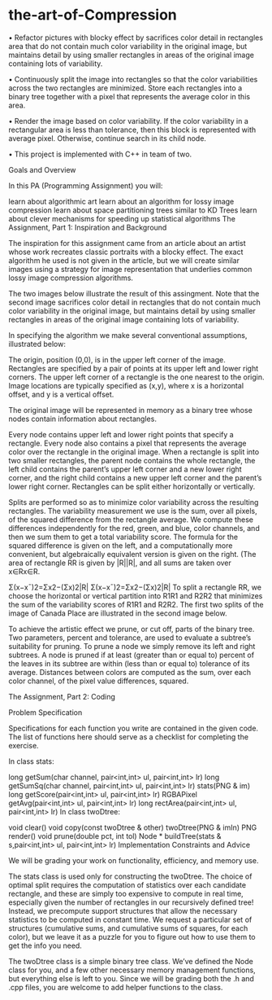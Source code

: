 # the-art-of-Compression
•	Refactor pictures with blocky effect by sacrifices color detail in rectangles area that do not contain much color variability in the original image, but maintains detail by using smaller rectangles in areas of the original image containing lots of variability.

•	Continuously split the image into rectangles so that the color variabilities across the two rectangles are minimized. Store each rectangles into a binary tree together with a pixel that represents the average color in this area.

•	Render the image based on color variability. If the color variability in a rectangular area is less than tolerance, then this block is represented with average pixel. Otherwise, continue search in its child node.

•	This project is implemented with C++ in team of two.

Goals and Overview

In this PA (Programming Assignment) you will:

learn about algorithmic art
learn about an algorithm for lossy image compression
learn about space partitioning trees similar to KD Trees
learn about clever mechanisms for speeding up statistical algorithms
The Assignment, Part 1: Inspiration and Background

The inspiration for this assignment came from an article about an artist whose work recreates classic portraits with a blocky effect. The exact algorithm he used is not given in the article, but we will create similar images using a strategy for image representation that underlies common lossy image compression algorithms.

The two images below illustrate the result of this assingment. Note that the second image sacrifices color detail in rectangles that do not contain much color variability in the original image, but maintains detail by using smaller rectangles in areas of the original image containing lots of variability.


In specifying the algorithm we make several conventional assumptions, illustrated below:

The origin, position (0,0), is in the upper left corner of the image.
Rectangles are specified by a pair of points at its upper left and lower right corners.
The upper left corner of a rectangle is the one nearest to the origin.
Image locations are typically specified as (x,y), where x is a horizontal offset, and y is a vertical offset.

The original image will be represented in memory as a binary tree whose nodes contain information about rectangles.

Every node contains upper left and lower right points that specify a rectangle.
Every node also contains a pixel that represents the average color over the rectangle in the original image.
When a rectangle is split into two smaller rectangles, the parent node contains the whole rectangle, the left child contains the parent’s upper left corner and a new lower right corner, and the right child contains a new upper left corner and the parent’s lower right corner.
Rectangles can be split either horizontally or vertically.

Splits are performed so as to minimize color variability across the resulting rectangles. The variability measurement we use is the sum, over all pixels, of the squared difference from the rectangle average. We compute these differences independently for the red, green, and blue, color channels, and then we sum them to get a total variability score. The formula for the squared difference is given on the left, and a computationally more convenient, but algebraically equivalent version is given on the right. (The area of rectangle RR is given by |R||R|, and all sums are taken over x∈Rx∈R.

Σ(x−x¯)2=Σx2−(Σx)2|R|
Σ(x−x¯)2=Σx2−(Σx)2|R|
To split a rectangle RR, we choose the horizontal or vertical partition into R1R1 and R2R2 that minimizes the sum of the variability scores of R1R1 and R2R2. The first two splits of the image of Canada Place are illustrated in the second image below.


To achieve the artistic effect we prune, or cut off, parts of the binary tree. Two parameters, percent and tolerance, are used to evaluate a subtree’s suitability for pruning. To prune a node we simply remove its left and right subtrees. A node is pruned if at least (greater than or equal to) percent of the leaves in its subtree are within (less than or equal to) tolerance of its average. Distances between colors are computed as the sum, over each color channel, of the pixel value differences, squared.

The Assignment, Part 2: Coding

Problem Specification

Specifications for each function you write are contained in the given code. The list of functions here should serve as a checklist for completing the exercise.

In class stats:

long getSum(char channel, pair<int,int> ul, pair<int,int> lr)
long getSumSq(char channel, pair<int,int> ul, pair<int,int> lr)
stats(PNG & im)
long getScore(pair<int,int> ul, pair<int,int> lr)
RGBAPixel getAvg(pair<int,int> ul, pair<int,int> lr)
long rectArea(pair<int,int> ul, pair<int,int> lr)
In class twoDtree:

void clear()
void copy(const twoDtree & other)
twoDtree(PNG & imIn)
PNG render()
void prune(double pct, int tol)
Node * buildTree(stats & s,pair<int,int> ul, pair<int,int> lr)
Implementation Constraints and Advice

We will be grading your work on functionality, efficiency, and memory use.

The stats class is used only for constructing the twoDtree. The choice of optimal split requires the computation of statistics over each candidate rectangle, and these are simply too expensive to compute in real time, especially given the number of rectangles in our recursively defined tree! Instead, we precompute support structures that allow the necessary statistics to be computed in constant time. We request a particular set of structures (cumulative sums, and cumulative sums of squares, for each color), but we leave it as a puzzle for you to figure out how to use them to get the info you need.

The twoDtree class is a simple binary tree class. We’ve defined the Node class for you, and a few other necessary memory management functions, but everything else is left to you. Since we will be grading both the .h and .cpp files, you are welcome to add helper functions to the class.
